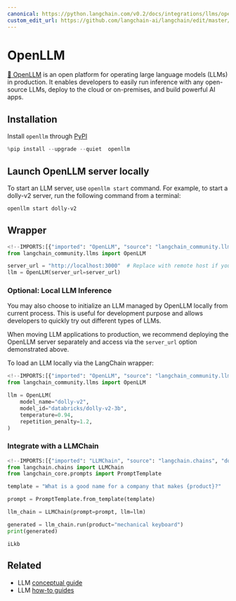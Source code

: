 ```yaml
---
canonical: https://python.langchain.com/v0.2/docs/integrations/llms/openllm/
custom_edit_url: https://github.com/langchain-ai/langchain/edit/master/docs/docs/integrations/llms/openllm.ipynb
---
```


# OpenLLM

[🦾 OpenLLM](https://github.com/bentoml/OpenLLM) is an open platform for operating large language models (LLMs) in production. It enables developers to easily run inference with any open-source LLMs, deploy to the cloud or on-premises, and build powerful AI apps.

## Installation

Install `openllm` through [PyPI](https://pypi.org/project/openllm/)

```python
%pip install --upgrade --quiet  openllm
```

## Launch OpenLLM server locally

To start an LLM server, use `openllm start` command. For example, to start a dolly-v2 server, run the following command from a terminal:

```bash
openllm start dolly-v2
```

## Wrapper

```python
<!--IMPORTS:[{"imported": "OpenLLM", "source": "langchain_community.llms", "docs": "https://api.python.langchain.com/en/latest/llms/langchain_community.llms.openllm.OpenLLM.html", "title": "OpenLLM"}]-->
from langchain_community.llms import OpenLLM

server_url = "http://localhost:3000"  # Replace with remote host if you are running on a remote server
llm = OpenLLM(server_url=server_url)
```

### Optional: Local LLM Inference

You may also choose to initialize an LLM managed by OpenLLM locally from current process. This is useful for development purpose and allows developers to quickly try out different types of LLMs.

When moving LLM applications to production, we recommend deploying the OpenLLM server separately and access via the `server_url` option demonstrated above.

To load an LLM locally via the LangChain wrapper:

```python
<!--IMPORTS:[{"imported": "OpenLLM", "source": "langchain_community.llms", "docs": "https://api.python.langchain.com/en/latest/llms/langchain_community.llms.openllm.OpenLLM.html", "title": "OpenLLM"}]-->
from langchain_community.llms import OpenLLM

llm = OpenLLM(
    model_name="dolly-v2",
    model_id="databricks/dolly-v2-3b",
    temperature=0.94,
    repetition_penalty=1.2,
)
```

### Integrate with a LLMChain

```python
<!--IMPORTS:[{"imported": "LLMChain", "source": "langchain.chains", "docs": "https://api.python.langchain.com/en/latest/chains/langchain.chains.llm.LLMChain.html", "title": "OpenLLM"}, {"imported": "PromptTemplate", "source": "langchain_core.prompts", "docs": "https://api.python.langchain.com/en/latest/prompts/langchain_core.prompts.prompt.PromptTemplate.html", "title": "OpenLLM"}]-->
from langchain.chains import LLMChain
from langchain_core.prompts import PromptTemplate

template = "What is a good name for a company that makes {product}?"

prompt = PromptTemplate.from_template(template)

llm_chain = LLMChain(prompt=prompt, llm=llm)

generated = llm_chain.run(product="mechanical keyboard")
print(generated)
```
```output
iLkb
```

## Related

- LLM [conceptual guide](/docs/concepts/#llms)
- LLM [how-to guides](/docs/how_to/#llms)
